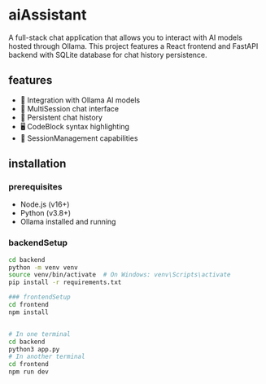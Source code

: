 # aiAssistant

A full-stack chat application that allows you to interact with AI models hosted through Ollama. This project features a React frontend and FastAPI backend with SQLite database for chat history persistence.

## features

- 🤖 Integration with Ollama AI models
- 💬 MultiSession chat interface
- 📝 Persistent chat history
- 🖥️ CodeBlock syntax highlighting
- 🔄 SessionManagement capabilities


## installation

### prerequisites

- Node.js (v16+)
- Python (v3.8+)
- Ollama installed and running

### backendSetup

```bash
cd backend
python -m venv venv
source venv/bin/activate  # On Windows: venv\Scripts\activate
pip install -r requirements.txt

### frontendSetup
cd frontend
npm install


# In one terminal
cd backend
python3 app.py
# In another terminal
cd frontend
npm run dev